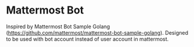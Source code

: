 # Mattermost Bot

Inspired by Mattermost Bot Sample Golang (https://github.com/mattermost/mattermost-bot-sample-golang). Designed to be used with bot account instead of user account in mattermost.
